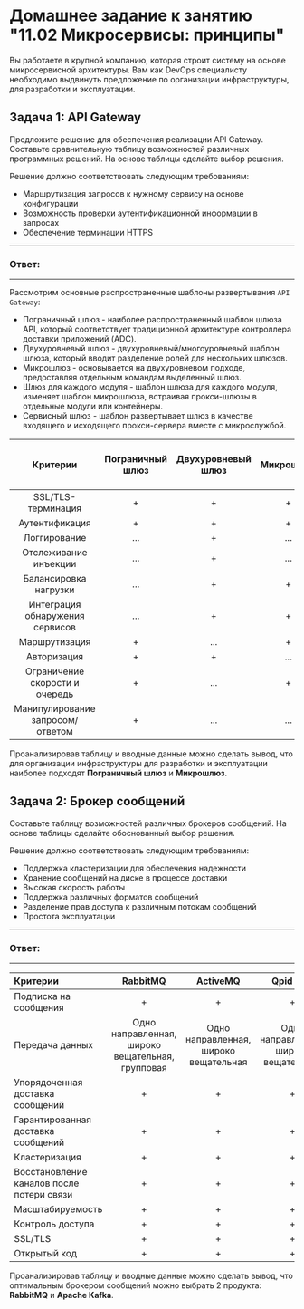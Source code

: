 # Домашнее задание к занятию "11.02 Микросервисы: принципы"

Вы работаете в крупной компанию, которая строит систему на основе микросервисной архитектуры.
Вам как DevOps специалисту необходимо выдвинуть предложение по организации инфраструктуры, для разработки и эксплуатации.

## Задача 1: API Gateway 

Предложите решение для обеспечения реализации API Gateway. 
Составьте сравнительную таблицу возможностей различных программных решений. На основе таблицы сделайте выбор решения.

Решение должно соответствовать следующим требованиям:
- Маршрутизация запросов к нужному сервису на основе конфигурации
- Возможность проверки аутентификационной информации в запросах
- Обеспечение терминации HTTPS

---
### Ответ:
---

Рассмотрим основные распространенные шаблоны развертывания `API Gateway`:

- Пограничный шлюз - наиболее распространенный шаблон шлюза API, который соответствует традиционной архитектуре контроллера доставки приложений (ADC).
- Двухуровневый шлюз - двухуровневый/многоуровневый шаблон шлюза, который вводит разделение ролей для нескольких шлюзов.
- Микрошлюз - основывается на двухуровневом подходе, предоставляя отдельным командам выделенный шлюз.
- Шлюз для каждого модуля - шаблон шлюза для каждого модуля, изменяет шаблон микрошлюза, встраивая прокси-шлюзы в отдельные модули или контейнеры.
- Сервисный шлюз - шаблон развертывает шлюз в качестве входящего и исходящего прокси-сервера вместе с микрослужбой.

| Критерии  | Пограничный шлюз   | Двухуровневый шлюз   | Микрошлюз   | Шлюз для каждого модуля   | Сервисный шлюз   |
| :-------: | :-------: | :-------: | :-------: | :-------: | :-------: |
| SSL/TLS-терминация   | +    | +    | +    | +    | +    |
| Аутентификация   | +    | +    | +    | ...    | +    |
| Логгирование   | ...    | +    | ...    | +    | +    |
| Отслеживание инъекции   | ...    | +    | ...    | ...    | +    |
| Балансировка нагрузки   | ...    | +    | +    | ...    | +    |
| Интеграция обнаружения сервисов   | ...    | +    | +    | ...    | +    |
| Маршрутизация   | +    | ...    | +    | ...    | ...    |
| Авторизация   | +    | +    | ...    | ...    | +    |
| Ограничение скорости и очередь   | +    | ...    | +    | +    | ...    |
| Манипулирование запросом/ответом   | +    | ...    | ...    | ...    | ...    |

Проанализировав таблицу и вводные данные можно сделать вывод, что для организации инфраструктуры для разработки и эксплуатации наиболее подходят **Пограничный шлюз** и **Микрошлюз**.

## Задача 2: Брокер сообщений

Составьте таблицу возможностей различных брокеров сообщений. На основе таблицы сделайте обоснованный выбор решения.

Решение должно соответствовать следующим требованиям:
- Поддержка кластеризации для обеспечения надежности
- Хранение сообщений на диске в процессе доставки
- Высокая скорость работы
- Поддержка различных форматов сообщений
- Разделение прав доступа к различным потокам сообщений
- Простота эксплуатации

---
### Ответ:
---


| Критерии  | RabbitMQ  | ActiveMQ  | Qpid C++  | SwiftMQ  | Artemis  | Apollo  | Kafka  |
| :------- | :-------: | :-------: | :-------: | :-------: | :-------: | :-------: | :-------: |
| Подписка на сообщения  | +  | +  | +  | +  | +  | +  | +  |
| Передача данных  | Одно направленная, широко вещательная, групповая  | Одно направленная, широко вещательная  | Одно направленная, широко вещательная  | Одно направленная  | Одно направленная, широко вещательная  | Одно направленная, широко вещательная  | Одно направленная, широко вещательная, групповая  |
| Упорядоченная доставка сообщений  | +  | +  | +  | -  | +  | -  | +  |
| Гарантированная доставка сообщений  | +  | +  | +  | +  | +  | +  | +  |
| Кластеризация  | +  | +  | +  | +  | +  | -  | +  |
| Восстановление каналов после потери связи  | +  | +  | +  | +  | +  | -  | +  |
| Масштабируемость  | +  | +  | +  | +  | +  | +  | +  |
| Контроль доступа  | +  | +  | +  | +  | +  | +  | +  |
| SSL/TLS  | +  | +  | +  | +  | +  | +  | +  |
| Открытый код  | +  | +  | +  | -  | +  | +  | +  |

Проанализировав таблицу и вводные данные можно сделать вывод, что оптимальным брокером сообщений можно выбрать 2 продукта: **RabbitMQ** и **Apache Kafka**.


